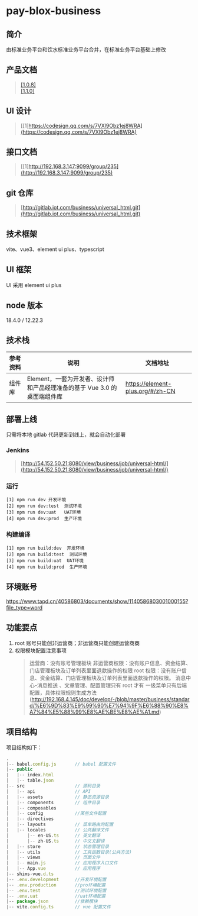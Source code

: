 # pay-blox-business

## 简介

由标准业务平台和饮水标准业务平台合并，在标准业务平台基础上修改

## 产品文档

> [[1.0.8]](https://www.pmdaniu.com/clouds/133834/745d69d32486828c6632c79cab5c8c49-18312/start.html?_d=Tue%20Jan%2003%202023%2014:23:03%20GMT+0800%20(%E4%B8%AD%E5%9B%BD%E6%A0%87%E5%87%86%E6%97%B6%E9%97%B4)#g=1&p=%E8%AE%BE%E8%AE%A1%E8%A6%81%E6%B1%82)  
> [[1.1.0]](https://www.pmdaniu.com/clouds/113380/c1982c99174d032a457b360e54bf940c-18312/start.html?_d=Fri%20Feb%2026%202021%2011:39:06%20GMT%200800%20(%E4%B8%AD%E5%9B%BD%E6%A0%87%E5%87%86%E6%97%B6%E9%97%B4)?_d=Tue%20Jan%2003%202023%2014:23:57%20GMT+0800%20(%E4%B8%AD%E5%9B%BD%E6%A0%87%E5%87%86%E6%97%B6%E9%97%B4)#g=1&p=%E7%B2%BE%E6%A0%BC1_1-%E5%B0%8F%E7%A8%8B%E5%BA%8F%E8%BF%90%E8%90%A5)

## UI 设计

> [[1]https://codesign.qq.com/s/7VXl9Obz1ej8WRA](https://codesign.qq.com/s/7VXl9Obz1ej8WRA)

## 接口文档

> [[1]http://192.168.3.147:9099/group/235](http://192.168.3.147:9099/group/235)

## git 仓库

> [http://gitlab.iot.com/business/universal_html.git](http://gitlab.iot.com/business/universal_html.git)

## 技术框架

vite、vue3、element ui plus、typescript

## UI 框架

UI 采用 element ui plus

## node 版本

18.4.0 / 12.22.3

## 技术栈

| 参考资料 | 说明                                                                     | 文档地址                         |
| -------- | ------------------------------------------------------------------------ | -------------------------------- |
| 组件库   | Element，一套为开发者、设计师和产品经理准备的基于 Vue 3.0 的桌面端组件库 | https://element-plus.org/#/zh-CN |

## 部署上线

只需将本地 gitlab 代码更新到线上，就会自动化部署

### Jenkins

> [http://54.152.50.21:8080/view/business/job/universal-html/](http://54.152.50.21:8080/view/business/job/universal-html/)

### 运行

```
[1] npm run dev 开发环境
[2] npm run dev:test  测试环境
[3] npm run dev:uat   UAT环境
[4] npm run dev:prod  生产环境
```

### 构建编译

```
[1] npm run build:dev  开发环境
[2] npm run build:test  测试环境
[3] npm run build:uat  UAT环境
[4] npm run build:prod  生产环境
```

## 环境账号

https://www.tapd.cn/40586803/documents/show/1140586803001000155?file_type=word

## 功能要点

1. root 账号只能创非运营商；非运营商只能创建运营商商
2. 权限模块配置注意事项
   > 运营商：没有账号管理板块
   > 非运营商权限：没有账户信息、资金结算、门店管理板块及订单列表里面退款操作的权限
   > root 权限：没有账户信息、资金结算、门店管理板块及订单列表里面退款操作的权限。 消息中心-消息推送 、文章管理、配置管理只有 root 才有
   > 一级菜单只有后端配置，具体权限规则生成方法(http://192.168.4.145/doc/develop/-/blob/master/business/standard/%E6%9D%83%E9%99%90%E7%94%9F%E6%88%90%E8%A7%84%E5%88%99%E8%AE%BE%E8%AE%A1.md)

## 项目结构

项目结构如下：

```javascript
.
|-- babel.config.js       // babel 配置文件
|-- public
|   |-- index.html
|   |-- table.json
|-- src                   // 源码目录
|   |-- api               // API
|   |-- assets            // 静态资源目录
|   |-- components        // 组件目录
|   |-- composables
|   |-- config            //某些文件配置
|   |-- directives
|   |-- layouts           // 菜单路由的配置
|   |-- locales           // 公共翻译文件
|       |-- en-US.ts      // 英文翻译
|       |-- zh-US.ts      // 中文文翻译
|   |-- store             // 状态管理目录
|   |-- utils             // 工具函数目录(公共方法)
|   |-- views             // 页面文件
|   |-- main.js           // 应用程序入口文件
|   |-- App.vue           // 应用程序
|-- shims-vue.d.ts
|-- .env.development      //开发环境配置
|-- .env.production       //pro环境配置
|-- .env.test             //测试环境配置
|-- .env.uat              //uat环境配置
|-- package.json          //依赖模块
|-- vite.config.ts        // vue 配置文件

```
